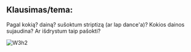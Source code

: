 ## Klausimas/tema:
Pagal kokią? dainą? sušoktum striptizą (ar lap dance'a)? Kokios dainos sujaudina? Ar išdrystum taip pašokti?

![W3h2](https://user-images.githubusercontent.com/75223984/101835815-03f37080-3b45-11eb-855d-c7e95f3cfd66.gif)
